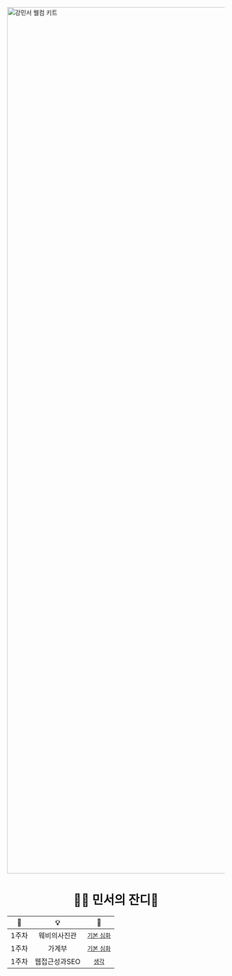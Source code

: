 <img width="2000" alt="강민서 웰컴 키트" src="https://github.com/DO-SOPT-WEB/MinseoKang/assets/97084864/2a4ee0f2-e88f-4240-b77b-7730bcdbe647">
<div align="center">
<h1>😶‍🌫️ 민서의 잔디🌱</h1>


|📅|💡|🔗|
|:---:|:---:|:---:|
|1주차|웨비의사진관|[`기본` `심화`](https://github.com/DO-SOPT-WEB/MinseoKang/pull/1)|
|1주차|가계부|[`기본` `심화`](https://github.com/DO-SOPT-WEB/MinseoKang/pull/1)|
|1주차|웹접근성과SEO|[`생각`](https://github.com/DO-SOPT-WEB/MinseoKang/pull/1)|
